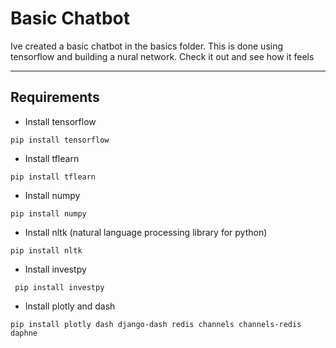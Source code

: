 # Basic Chatbot

Ive created a basic chatbot in the basics folder. This is done using tensorflow and building a nural network. Check it out and see how it feels

---

## Requirements
 - Install tensorflow
```
pip install tensorflow
```
  - Install tflearn
```
pip install tflearn
```
  - Install numpy

```
pip install numpy
```
  - Install nltk (natural language processing library for python)

```
pip install nltk
```
   - Install investpy
```
 pip install investpy
```
   - Install plotly and dash
```
pip install plotly dash django-dash redis channels channels-redis daphne
```
